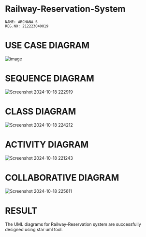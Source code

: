 # Railway-Reservation-System
```
NAME: ARCHANA S
REG.NO: 212223040019
```
# USE CASE DIAGRAM
![image](https://github.com/user-attachments/assets/00107223-5f90-4870-bd7c-6ea04bea3596)

# SEQUENCE DIAGRAM
![Screenshot 2024-10-18 222919](https://github.com/user-attachments/assets/b5428a55-8120-4228-8dec-48dde94433f0)

# CLASS DIAGRAM
![Screenshot 2024-10-18 224212](https://github.com/user-attachments/assets/5bd17bff-d6c3-4f7e-82cf-33b5640f9cfc)

# ACTIVITY DIAGRAM
![Screenshot 2024-10-18 221243](https://github.com/user-attachments/assets/a66b2e6e-eb1c-4558-ae19-876bdb91d27b)

# COLLABORATIVE DIAGRAM
![Screenshot 2024-10-18 225611](https://github.com/user-attachments/assets/2add21fa-85bc-46bb-9475-e8d067ca22a5)

# RESULT
The UML diagrams for Railway-Reservation system are successfully designed using star uml tool.
